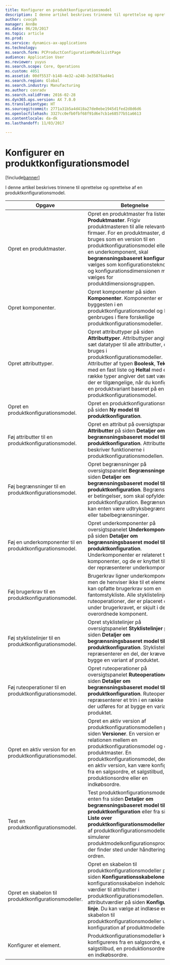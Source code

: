 ```yaml
---
title: Konfigurer en produktkonfigurationsmodel
description: I denne artikel beskrives trinnene til oprettelse og oprettelse af en produktkonfigurationsmodel.
author: cvocph
manager: AnnBe
ms.date: 06/20/2017
ms.topic: article
ms.prod: 
ms.service: dynamics-ax-applications
ms.technology: 
ms.search.form: PCProductConfigurationModelListPage
audience: Application User
ms.reviewer: yuyus
ms.search.scope: Core, Operations
ms.custom: 4051
ms.assetid: 00df5537-b148-4e32-a248-3e35876ad4e1
ms.search.region: Global
ms.search.industry: Manufacturing
ms.author: conradv
ms.search.validFrom: 2016-02-28
ms.dyn365.ops.version: AX 7.0.0
ms.translationtype: HT
ms.sourcegitcommit: 2771a31b5a4d418a27de0ebe1945d1fed2d8d6d6
ms.openlocfilehash: 3327cc0efb0fbf68f91d6e7cb1e68577b51a6613
ms.contentlocale: da-dk
ms.lasthandoff: 11/03/2017

---
```


# <a name="set-up-a-product-configuration-model"></a>Konfigurer en produktkonfigurationsmodel

[!include[banner](../includes/banner.md)]


I denne artikel beskrives trinnene til oprettelse og oprettelse af en produktkonfigurationsmodel.

| Opgave                                                        | Betegnelse                                                                                                                                                                                                                                                                                                                                                                                        |
|-------------------------------------------------------------|----------------------------------------------------------------------------------------------------------------------------------------------------------------------------------------------------------------------------------------------------------------------------------------------------------------------------------------------------------------------------------------------------|
| Opret en produktmaster.                                    | Opret en produktmaster fra listen **Produktmaster**. Frigiv produktmasteren til alle relevante firmaer. For en produktmaster, der bruges som en version til en produktkonfigurationsmodel eller som en underkomponent, skal **begrænsningsbaseret konfiguration** vælges som konfigurationsteknologi, og konfigurationsdimensionen må kun vælges for produktdimensionsgruppen. |
| Opret komponenter.                                          | Opret komponenter på siden **Komponenter**. Komponenter er byggesten i en produktkonfigurationsmodel og kan genbruges i flere forskellige produktkonfigurationsmodeller.                                                                                                                                                                                                                      |
| Opret attributtyper.                                     | Opret attributtyper på siden **Attributtyper**. Attributtyper angiver det sæt datatyper til alle attributter, der bruges i produktkonfigurationsmodeller. Attributter af typen **Boolesk**, **Tekst** med en fast liste og **Heltal** med en række typer angiver det sæt værdier, der er tilgængelige, når du konfigurerer en produktvariant baseret på en produktkonfigurationsmodel.       |
| Opret en produktkonfigurationsmodel.                       | Opret en produktkonfigurationsmodel på siden **Ny model til produktkonfiguration**.                                                                                                                                                                                                                                                                                                              |
| Føj attributter til en produktkonfigurationsmodel.            | Opret en attribut på oversigtspanelet **Attributter** på siden **Detaljer om begrænsningsbaseret model til produktkonfiguration**. Attributter beskriver funktionerne i produktkonfigurationsmodellen.                                                                                                                                                                                                       |
| Føj begrænsninger til en produktkonfigurationsmodel.           | Opret begrænsninger på oversigtspanelet **Begrænsninger** på siden **Detaljer om begrænsningsbaseret model til produktkonfiguration**. Begrænsninger er betingelser, som skal opfyldes af en produktkonfiguration. Begrænsninger kan enten være udtryksbegrænsninger eller tabelbegrænsninger.                                                                                                                                 |
| Føj en underkomponenter til en produktkonfigurationsmodel.         | Opret underkomponenter på oversigtspanelet **Underkomponenter** på siden **Detaljer om begrænsningsbaseret model til produktkonfiguration**. Underkomponenter er relateret til komponenter, og de er knyttet til varer, der repræsenterer underkomponenten.                                                                                                                                                                       |
| Føj brugerkrav til en produktkonfigurationsmodel.     | Brugerkrav ligner underkomponenter, men de henviser ikke til et element. Du kan opfatte brugerkrav som en fantomstykliste. Alle styklistelinjer eller ruteoperationer, der er placeret direkte under brugerkravet, er skjult i den overordnede komponent.                                                                                                                       |
| Føj styklistelinjer til en produktkonfigurationsmodel.             | Opret styklistelinjer på oversigtspanelet **Styklistelinjer** på siden **Detaljer om begrænsningsbaseret model til produktkonfiguration**. Styklistelinjer repræsenterer en del, der kræves for at bygge en variant af produktet.                                                                                                                                                                                                 |
| Føj ruteoperationer til en produktkonfigurationsmodel.      | Opret ruteoperationer på oversigtspanelet **Ruteoperationer** på siden **Detaljer om begrænsningsbaseret model til produktkonfiguration**. Ruteoperationer repræsenterer et trin i en række trin, der udføres for at bygge en variant af produktet.                                                                                                                                                    |
| Opret en aktiv version for en produktkonfigurationsmodel. | Opret en aktiv version af produktkonfigurationsmodellen på siden **Versioner**. En version er relationen mellem en produktkonfigurationsmodel og en produktmaster. En produktkonfigurationsmodel, der har en aktiv version, kan være konfigureret fra en salgsordre, et salgstilbud, en produktionsordre eller en indkøbsordre.                                                               |
| Test en produktkonfigurationsmodel.                         | Test produktkonfigurationsmodellen enten fra siden **Detaljer om begrænsningsbaseret model til produktkonfiguration** eller fra siden **Liste over produktkonfigurationsmodeller**. Test af produktkonfigurationsmodeller simulerer produktmodelkonfigurationsprocessen, der finder sted under håndteringen af ordren.                                                                                                |
| Opret en skabelon til produktkonfigurationsmodeller.                | Opret en skabelon til produktkonfigurationsmodeller på siden **Konfigurationsskabeloner**. En konfigurationsskabelon indeholder værdier til attributter i produktkonfigurationsmodellen. Vælg attributværdier på siden **Konfigurer linje**. Du kan vælge at indlæse en skabelon til produktkonfigurationsmodeller under konfiguration af produktmodellen.                                                   |
| Konfigurer et element.                                          | Produktkonfigurationsmodeller kan konfigureres fra en salgsordre, et salgstilbud, en produktionsordre eller en indkøbsordre.                                                                                                                                                                                                                                                                           |







